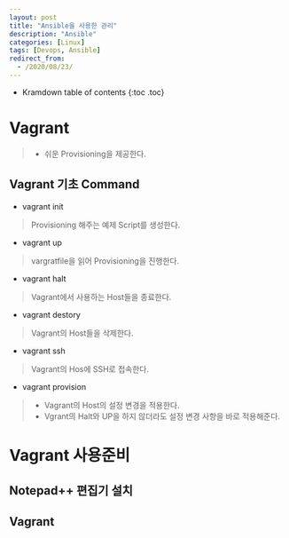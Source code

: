 ```yaml
---
layout: post
title: "Ansible을 사용한 관리"
description: "Ansible"
categories: [Linux]
tags: [Devops, Ansible]
redirect_from:
  - /2020/08/23/
---
```


* Kramdown table of contents
{:toc .toc}


# Vagrant
> - 쉬운 Provisioning을 제공한다.

## Vagrant 기초 Command


- vagrant init
> Provisioning 해주는 예제 Script를 생성한다. 

- vagrant up
> vargratfile을 읽어 Provisioning을 진행한다.  


- vagrant halt
> Vagrant에서 사용하는 Host들을 종료한다.

- vagrant destory
> Vagrant의 Host들을 삭제한다. 

- vagrant ssh
> Vagrant의 Hos에 SSH로 접속한다. 


- vagrant provision
> - Vagrant의 Host의 설정 변경을 적용한다. 
> - Vgrant의 Halt와 UP을 하지 않더라도 설정 변경 사항을 바로 적용해준다.

# Vagrant 사용준비

## Notepad++ 편집기 설치

## Vagrant

